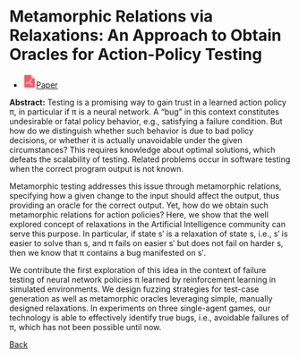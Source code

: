 # Metamorphic Relations via Relaxations: An Approach to Obtain Oracles for Action-Policy Testing

* <img src="../../icons/pdf.png" width="24px">[Paper](./Metamorphic_Relations_via_Relaxations_An_Approach_to_Obtain_Oracles_for_Action-Policy_Testing.pdf)

**Abstract:** Testing is a promising way to gain trust in a learned action policy π, in particular if π is a neural network. A “bug” in this context constitutes undesirable or fatal policy behavior, e.g., satisfying a failure condition. But how do we distinguish whether such behavior is due to bad policy decisions, or whether it is actually unavoidable under the given circumstances? This requires knowledge about optimal solutions, which defeats the scalability of testing. Related problems occur in software testing when the correct program output is not known.

Metamorphic testing addresses this issue through metamorphic relations, specifying how a given change to the input should affect the output, thus providing an oracle for the correct output. Yet, how do we obtain such metamorphic relations for action policies? Here, we show that the well explored concept of relaxations in the Artificial Intelligence community can serve this purpose. In particular, if state s′ is a relaxation of state s, i.e., s′ is easier to solve than s, and π fails on easier s′ but does not fail on harder s, then we know that π contains a bug manifested on s′.

We contribute the first exploration of this idea in the context of failure testing of neural network policies π learned by reinforcement learning in simulated environments. We design fuzzing strategies for test-case generation as well as metamorphic oracles leveraging simple, manually designed relaxations. In experiments on three single-agent games, our technology is able to effectively identify true bugs, i.e., avoidable failures of π, which has not been possible until now.

[Back](../../README.md)
